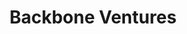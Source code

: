 ---
layout: firm_page
title: "Backbone Ventures"
id: "backbone.vc"
permalink: "/backboneventuresbackbone.vc/"
website: "https://www.backbone.vc"
offices: "Zurich (Switzerland), Frankfurt am Main (Germany)"
investment_stages: "Pre-seed, Seed"
portfolio_companies: "Adon Health, Proofcheck, Faircado, liftOS"
portfolio_link: ""
investment_markets: "HealthTech, B2B SaaS, ClimateTech, Future-of-work"
founded_year: "2018"
description: "Backbone Ventures is an early-stage venture capital firm based in Zurich and Frankfurt am Main, focusing on pre-seed investments in underrepresented founders across various industries. They prioritize founders who demonstrate grit and resilience, aiming to support their growth and success from the earliest stages."
linkedin: "https://www.linkedin.com/company/backbone-ventures/"
twitter: ""
instagram: ""
team_page: "https://www.backbone.vc/team"
investor_type: "Venture Capital"
crunchbase: "https://www.crunchbase.com/organization/backbone-ventures"
pitchbook: "https://pitchbook.com/profiles/investor/307908-64"

# SEO Optimization
meta_title: "Backbone Ventures - VC Firm - projectstartups.com"
meta_description: "Backbone Ventures, Backbone Ventures is an early-stage venture capital firm based in Zurich and Frankfurt am Main, focusing on pre-seed investments in underrepresented f..."
meta_keywords: "Backbone Ventures, HealthTech, B2B SaaS, ClimateTech, Future-of-work, VC firm, venture capital, startup investor, projectstartups.com"
canonical_url: "https://vc.projectstartups.com/backboneventuresbackbone.vc/"
---